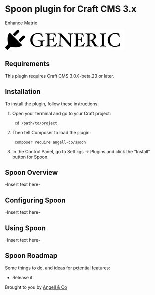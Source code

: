 # Spoon plugin for Craft CMS 3.x

Enhance Matrix

![Screenshot](resources/img/plugin-logo.png)

## Requirements

This plugin requires Craft CMS 3.0.0-beta.23 or later.

## Installation

To install the plugin, follow these instructions.

1. Open your terminal and go to your Craft project:

        cd /path/to/project

2. Then tell Composer to load the plugin:

        composer require angell-co/spoon

3. In the Control Panel, go to Settings → Plugins and click the “Install” button for Spoon.

## Spoon Overview

-Insert text here-

## Configuring Spoon

-Insert text here-

## Using Spoon

-Insert text here-

## Spoon Roadmap

Some things to do, and ideas for potential features:

* Release it

Brought to you by [Angell & Co](https://angell.io)
